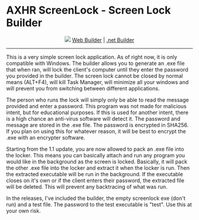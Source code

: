 # AXHR ScreenLock - Screen Lock Builder

<p align="center">
	<img src="https://i.imgur.com/UzyOWNK.png" />
	<a href="https://i.imgur.com/HQhESds.jpg">Web Builder</a> | <a href="https://i.imgur.com/EqihWFg.png">.net Builder</a>
</p>

---

This is a very simple screen lock application. As of right now, it is only compatible with Windows. The builder allows you to generate an .exe file that when ran, will lock the client's computer until they
enter the password you provided in the builder. The screen lock cannot be closed by normal means (ALT+F4), will kill Task Manager, will minimize all your windows and will prevent you from switching between
different applications.

The person who runs the lock will simply only be able to read the message provided and enter a password. This program was not made for malicious intent, but for educational purposes. If this is used for
another intent, there is a high chance an anti-virus software will detect it. The password and message are stored in the .exe file. The password is encrypted in SHA256. If you plan on using this for
whatever reason, it will be best to encrypt the .exe with an encrypter software. 

Starting from the 1.1 update, you are now allowed to pack an .exe file into the locker. This means you can basically attach and run any program you would like in the background as the screen is locked.
Basically, it will pack the other .exe file into the locker and extract it when the locker is run. Then the extracted executable will be run in the background. If the executable closes on it's own or
if the client enters their password, the extracted file will be deleted. This will prevent any backtracing of what was run.

In the releases, I've included the builder, the empty screenlock exe (don't run) and a test file. The password to the test executable is "test". Use this at your own risk.